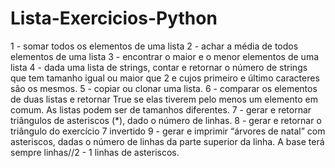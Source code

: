 # Lista-Exercicios-Python
1 - somar todos os elementos de uma lista
2 - achar a média de todos elementos de uma lista
3 -  encontrar o maior e o menor elementos de uma lista
4 - dada uma lista de strings, contar e retornar o número de
strings que tem tamanho igual ou maior que 2 e cujos primeiro
e último caracteres são os mesmos.
 5 - copiar ou clonar uma lista.
 6 - comparar os elementos de duas listas e retornar True se elas
tiverem pelo menos um elemento em comum. As listas podem
ser de tamanhos diferentes.
7 - gerar e retornar triângulos de asteriscos (*), dado o número de
linhas.
8 -  gerar e retornar o triângulo do exercício 7 invertido
9 - gerar e imprimir “árvores de natal” com asteriscos, dadas o número de
linhas da parte superior da linha. A base terá sempre linhas//2 - 1
linhas de asteriscos.
